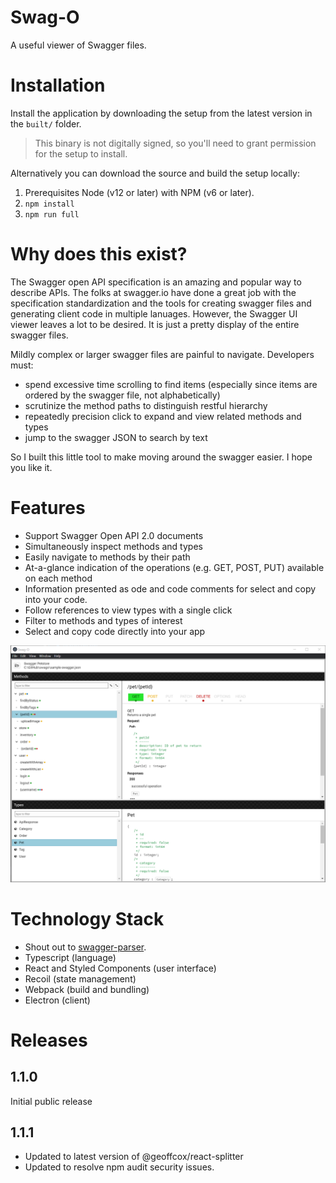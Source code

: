 # Swag-O

A useful viewer of Swagger files.

# Installation

Install the application by downloading the setup from the latest version in the `built/` folder.

> This binary is not digitally signed, so you'll need to grant permission for the setup to install.

Alternatively you can download the source and build the setup locally:

1. Prerequisites Node (v12 or later) with NPM (v6 or later).
2. `npm install`
3. `npm run full`

# Why does this exist?

The Swagger open API specification is an amazing and popular way to describe APIs. The folks at swagger.io have done a great job with the specification standardization and the tools for creating swagger files and generating client code in multiple lanuages. However, the Swagger UI viewer leaves a lot to be desired. It is just a pretty display of the entire swagger files.

Mildly complex or larger swagger files are painful to navigate. Developers must:

- spend excessive time scrolling to find items (especially since items are ordered by the swagger file, not alphabetically)
- scrutinize the method paths to distinguish restful hierarchy
- repeatedly precision click to expand and view related methods and types
- jump to the swagger JSON to search by text

So I built this little tool to make moving around the swagger easier. I hope you like it.

# Features

- Support Swagger Open API 2.0 documents
- Simultaneously inspect methods and types
- Easily navigate to methods by their path
- At-a-glance indication of the operations (e.g. GET, POST, PUT) available on each method
- Information presented as ode and code comments for select and copy into your code.
- Follow references to view types with a single click
- Filter to methods and types of interest
- Select and copy code directly into your app

![Swag-O Screenshot](media/screenshot1.png)

# Technology Stack

- Shout out to [swagger-parser](https://apitools.dev/swagger-parser/).
- Typescript (language)
- React and Styled Components (user interface)
- Recoil (state management)
- Webpack (build and bundling)
- Electron (client)

# Releases

## 1.1.0

Initial public release

## 1.1.1

- Updated to latest version of @geoffcox/react-splitter
- Updated to resolve npm audit security issues.
